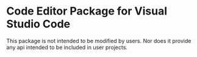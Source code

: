 # Code Editor Package for Visual Studio Code

This package is not intended to be modified by users.
Nor does it provide any api intended to be included in user projects.    